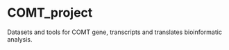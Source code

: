 # COMT_project
Datasets and tools for COMT gene, transcripts and translates bioinformatic analysis.
